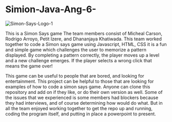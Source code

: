 # Simion-Java-Ang-6-

![Simon-Says-Logo-1](https://user-images.githubusercontent.com/65076325/133472586-0670df47-0ba7-4e99-92e4-dd6c858bca0c.jpg)

This is a Simon Says game 
The team members consist of Micheal Carson, Rodrigo Arroyo, Petit Izere, and Dhananjaya Khatiwada. This team worked together to  code a Simon says game using Javascript, HTML, CSS
it is a fun and simple game which challenges the user to memorize a pattern displayed. By completing a pattern correctly, the player moves up a level and a new challenge emerges. If the player selects a wrong click that means the game over!

This game can be useful to people that are bored, and looking for entertainment. This project can be helpful to those that are looking for examples of how to code a simon says game. Anyone can clone this repository and add on if they like, or do their own version as well. Some of the issues that we experienced is some members had blockers because they had interviews, and of course determining how would do what. But in all the team enjoyed working together to get the repo up and running, coding the program itself, and putting in place a powerpoint to present. 
